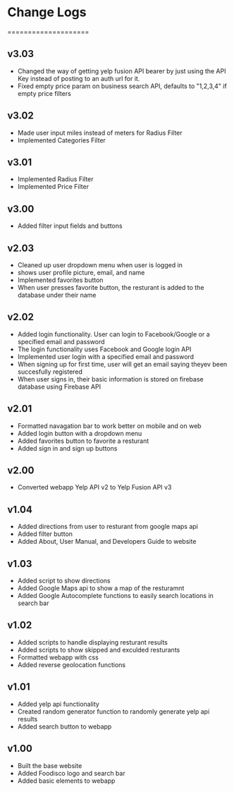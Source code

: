 # Change Logs
====================
## v3.03
- Changed the way of getting yelp fusion API bearer by just using the API Key instead of posting to an auth url for it.
- Fixed empty price param on business search API, defaults to "1,2,3,4" if empty price filters

## v3.02
- Made user input miles instead of meters for Radius Filter
- Implemented Categories Filter

## v3.01
- Implemented Radius Filter
- Implemented Price Filter

## v3.00
- Added filter input fields and buttons

## v2.03
- Cleaned up user dropdown menu when user is logged in
- shows user profile picture, email, and name
- Implemented favorites button
- When user presses favorite button, the resturant is added to the database under their name

## v2.02
- Added login functionality. User can login to Facebook/Google or a specified email and password
- The login functionality uses Facebook and Google login API
- Implemented user login with a specified email and password
- When signing up for first time, user will get an email saying theyev been succesfully registered
- When user signs in, their basic information is stored on firebase database using Firebase API

## v2.01
- Formatted navagation bar to work better on mobile and on web
- Added login button with a dropdown menu
- Added favorites button to favorite a resturant
- Added sign in and sign up buttons

## v2.00
- Converted webapp Yelp API v2 to Yelp Fusion API v3

## v1.04
- Added directions from user to resturant from google maps api
- Added filter button
- Added About, User Manual, and Developers Guide to website

## v1.03
- Added script to show directions
- Added Google Maps api to show a map of the resturamnt
- Added Google Autocomplete functions to easily
  search locations in search bar
  
## v1.02
- Added scripts to handle displaying resturant results
- Added scripts to show skipped and exculded resturants
- Formatted webapp with css
- Added reverse geolocation functions

## v1.01
- Added yelp api functionality
- Created random generator function 
to randomly generate yelp api results
- Added search button to webapp

## v1.00
- Built the base website
- Added Foodisco logo and search bar
- Added basic elements to webapp
